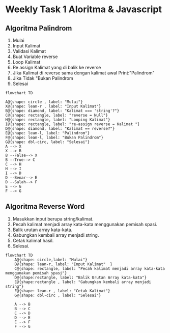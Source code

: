 # Weekly Task 1 Aloritma & Javascript

## Algoritma Palindrom

1. Mulai
1. Input Kalimat
1. Validasi Kalimat
1. Buat Variable reverse
1. Loop Kalimat
1. Re assign Kalimat yang di balik ke reverse
1. Jika Kalimat di reverse sama dengan kalimat awal Print:"Palindrom"
1. Jika Tidak "Bukan Palindrom
1. Selesai

```mermaid
flowchart TD

A@{shape: circle , label: "Mulai"}
X@{shape: lean-r , label: "Input Kalimat"}
B@{shape: diamond, label: "Kalimat === 'string'?"}
C@{shape: rectangle, label: "reverse = Null"}
H@{shape: rectangle, label: "Looping Kalimat"}
I@{shape: rectangle, label: "re-assign reverse = Kalimat "}
D@{shape: diamond, label: "Kalimat == reverse?"}
E@{shape: lean-l, label: "Palindrom"}
F@{shape: lean-l, label: "Bukan Palindrom"}
G@{shape: dbl-circ, label: "Selesai"}
A --> X
X --> B
B --False--> X
B --True--> C
C --> H
H --> I
I --> D
D --Benar--> E
D --Salah--> F
E --> G
F --> G
```


## Algoritma Reverse Word

1. Masukkan input berupa string/kalimat.
2. Pecah kalimat menjadi array kata-kata menggunakan pemisah spasi.
3. Balik urutan array kata-kata.
4. Gabungkan kembali array menjadi string.
5. Cetak kalimat hasil.
6. Selesai.

```mermaid
flowchart TD
    A@{shape: circle,label: "Mulai"}
    B@{shape: lean-r, label: "Input Kalimat"  }
    C@{shape: rectangle, label: "Pecah kalimat menjadi array kata-kata menggunakan pemisah spasi"}
    D@{shape:rectangle, label: "Balik Urutan Array kata-kata"}
    E@{shape:rectangle , label: "Gabungkan kembali array menjadi string"}
    F@{shape: lean-r , label: "Cetak Kalimat"}
    G@{shape: dbl-circ , label: "Selesai"}

    A --> B
    B --> C
    C --> D
    D --> E
    E --> F
    F --> G


```
